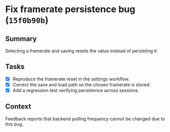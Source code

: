 # Fix framerate persistence bug (`15f0b90b`)

## Summary
Selecting a framerate and saving resets the value instead of persisting it.

## Tasks
- [x] Reproduce the framerate reset in the settings workflow.
- [x] Correct the save and load path so the chosen framerate is stored.
- [x] Add a regression test verifying persistence across sessions.

## Context
Feedback reports that backend polling frequency cannot be changed due to this bug.
